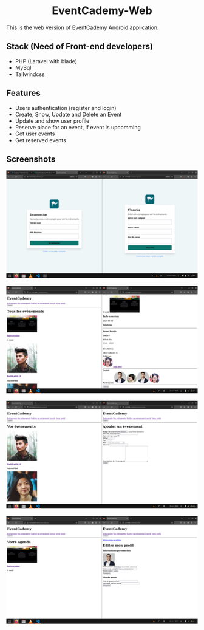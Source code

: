 <div>
    <h1 align="center">EventCademy-Web</h1>
    This is the web version of EventCademy Android application.

## Stack (Need of Front-end developers)

- PHP (Laravel with blade)
- MySql
- Tailwindcss

## Features
- Users authentication (register and login)
- Create, Show, Update and Delete an Event
- Update and show user profile
- Reserve place for an event, if event is upcomming
- Get user events
- Get reserved events

<div>
    <h2>Screenshots</h2>
    <div style="text-align:center;">
        <img src="public/screenshots/1.png" alt="Login and Register forms"><br><br>
        <img src="public/screenshots/2.png" alt="Image 2"><br><br>
        <img src="public/screenshots/3.png" alt="Image 3"><br><br>
        <img src="public/screenshots/4.png" alt="Image 4">
    </div>
</div>